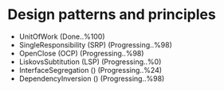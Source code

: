 # Design patterns and principles

- UnitOfWork (Done..%100)
- SingleResponsibility (SRP) (Progressing..%98)
- OpenClose (OCP) (Progressing..%98)
- LiskovsSubtitution (LSP) (Progressing..%0)
- InterfaceSegregation () (Progressing..%24)
- DependencyInversion () (Progressing..%98)